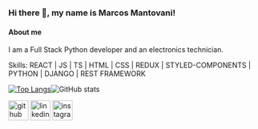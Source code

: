 ### Hi there 👋, my name is Marcos Mantovani!
#### About me
I am a Full Stack Python developer and an electronics technician.

Skills: REACT | JS | TS | HTML | CSS | REDUX | STYLED-COMPONENTS | PYTHON | DJANGO | REST FRAMEWORK

[![Top Langs](https://github-readme-stats.vercel.app/api/top-langs/?username=MarcosMantovani)](https://github.com/anuraghazra/github-readme-stats&theme=radical)![GitHub stats](https://github-readme-stats.vercel.app/api?username=MarcosMantovani&show_icons=true)

[<img src='https://cdn.jsdelivr.net/npm/simple-icons@3.0.1/icons/github.svg' alt='github' height='40'>](https://github.com/MarcosMantovani)  [<img src='https://cdn.jsdelivr.net/npm/simple-icons@3.0.1/icons/linkedin.svg' alt='linkedin' height='40'>](https://www.linkedin.com/in/https://www.linkedin.com/in/marcos-vinicius-mantovani//)  [<img src='https://cdn.jsdelivr.net/npm/simple-icons@3.0.1/icons/instagram.svg' alt='instagram' height='40'>](https://www.instagram.com/https://www.instagram.com/marcos_mantovani_//)  

